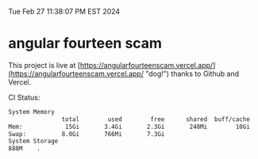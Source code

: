 Tue Feb 27 11:38:07 PM EST 2024

# angular fourteen scam


This project is live at [https://angularfourteenscam.vercel.app/](https://angularfourteenscam.vercel.app/ "dog!") thanks to Github and Vercel.

CI Status: 

```bash
System Memory
               total        used        free      shared  buff/cache   available
Mem:            15Gi       3.4Gi       2.3Gi       248Mi        10Gi        11Gi
Swap:          8.0Gi       766Mi       7.3Gi
System Storage
888M	.
```
```bash
